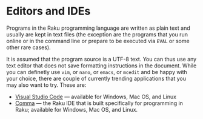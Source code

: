 # Editors and IDEs

Programs in the Raku programming language are written as plain text and usually are kept in text files (the exception are the programs that you run online or in the command line or prepare to be executed via `EVAL` or some other rare cases).

It is assumed that the program source is a UTF-8 text. You can thus use any text editor that does not save formatting instructions in the document. While you can definetly use `vim`, or `nano`, or `emacs`, or `mcedit` and be happy with your choice, there are couple of currently trending applications that you may also want to try. These are:

* [Visual Studio Code](https://code.visualstudio.com/) — available for Windows, Mac OS, and Linux
* [Comma](https://commaide.com) — the Raku IDE that is built specifically for programming in Raku; available for Windows, Mac OS, and Linux.
